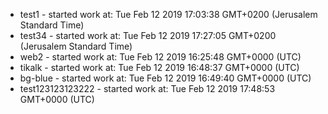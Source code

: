  - test1 - started work at: Tue Feb 12 2019 17:03:38 GMT+0200 (Jerusalem Standard Time)
 - test34 - started work at: Tue Feb 12 2019 17:27:05 GMT+0200 (Jerusalem Standard Time)
 - web2 - started work at: Tue Feb 12 2019 16:25:48 GMT+0000 (UTC)
 - tikalk - started work at: Tue Feb 12 2019 16:48:37 GMT+0000 (UTC)
 - bg-blue - started work at: Tue Feb 12 2019 16:49:40 GMT+0000 (UTC)
 - test123123123222 - started work at: Tue Feb 12 2019 17:48:53 GMT+0000 (UTC)
